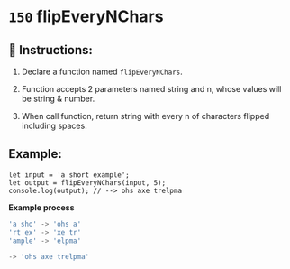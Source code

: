 # `150` flipEveryNChars

## 📝 Instructions:

1. Declare a function named `flipEveryNChars`.

2. Function accepts 2 parameters named string and n, whose values will be string & number.

3. When call function, return string with every n of characters flipped including spaces.

## Example:

```Js
let input = 'a short example'; 
let output = flipEveryNChars(input, 5);
console.log(output); // --> ohs axe trelpma
```

**Example process**

```js
'a sho' -> 'ohs a'
'rt ex' -> 'xe tr'
'ample' -> 'elpma'

-> 'ohs axe trelpma'
```
